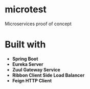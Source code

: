 # microtest

Microservices proof of concept

# Built with
- **Spring Boot**
- **Eureka Server**
- **Zuul Gateway Service**
- **Ribbon Client Side Load Balancer**
- **Feign HTTP Client**
